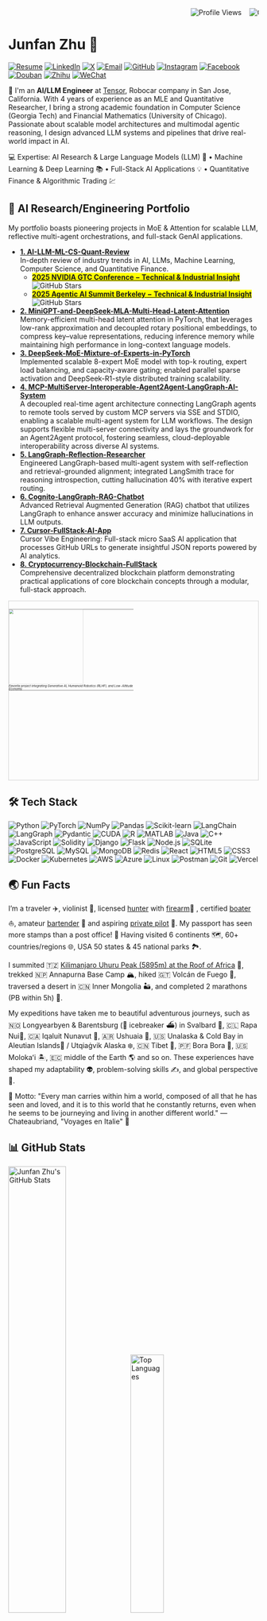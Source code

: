 
<div align="left">
  <marquee behavior="alternate" scrollamount="3">
    <img src="https://komarev.com/ghpvc/?username=junfanz1&color=blue" alt="Profile Views" />
    &nbsp;&nbsp;
    <img src="https://img.shields.io/github/followers/junfanz1?style=social" alt="GitHub Followers" />
    &nbsp;&nbsp;
    <img src="https://img.shields.io/github/stars/junfanz1?style=social" alt="GitHub Stars" />
  </marquee>
</div>

# Junfan Zhu 👋

[![Resume](https://img.shields.io/badge/Resume-FF5722?style=flat-square&logo=adobeacrobatreader&logoColor=white)](https://static.us.edusercontent.com/files/qmjEHGF6XWdfMM5yRoEM09vz)
[![LinkedIn](https://img.shields.io/badge/LinkedIn-0A66C2?style=flat-square&logo=linkedin&logoColor=white)](https://www.linkedin.com/in/junfan-zhu/)
[![X](https://img.shields.io/badge/X-000000?style=flat-square&logo=x&logoColor=white)](https://x.com/junfanzhu98)
[![Email](https://img.shields.io/badge/Email-D14836?style=flat-square&logo=gmail&logoColor=white)](mailto:junfanzhu98@gmail.com)
[![GitHub](https://img.shields.io/badge/GitHub-181717?style=flat-square&logo=github&logoColor=white)](https://github.com/junfanz1)
[![Instagram](https://img.shields.io/badge/Instagram-E4405F?style=flat-square&logo=instagram&logoColor=white)](https://www.instagram.com/junfan_zhu/)
[![Facebook](https://img.shields.io/badge/Facebook-1877F2?style=flat-square&logo=facebook&logoColor=white)](https://www.facebook.com/junfan.zhu.961/)
[![Douban](https://img.shields.io/badge/Douban-007722?style=flat-square&logo=douban&logoColor=white)](https://www.douban.com/people/junfanz/)
[![Zhihu](https://img.shields.io/badge/Zhihu-0084FF?style=flat-square&logo=zhihu&logoColor=white)](https://www.zhihu.com/people/zhu-jun-fan-33)
[![WeChat](https://img.shields.io/badge/WeChat-07C160?style=flat-square&logo=wechat&logoColor=white)](https://github.com/user-attachments/assets/46cedafa-ee24-40f0-af5b-bf4706019aa5)


🤗 I'm an **AI/LLM Engineer** at [Tensor](https://www.tensor.auto/), Robocar company in San Jose, California. With 4 years of experience as an MLE and Quantitative Researcher, I bring a strong academic foundation in Computer Science (Georgia Tech) and Financial Mathematics (University of Chicago). Passionate about scalable model architectures and multimodal agentic reasoning, I design advanced LLM systems and pipelines that drive real-world impact in AI.

💻 Expertise: AI Research & Large Language Models (LLM) 🤖  • Machine Learning & Deep Learning 📚  • Full-Stack AI Applications 💡  • Quantitative Finance & Algorithmic Trading 💹


## 🚀 AI Research/Engineering Portfolio

My portfolio boasts pioneering projects in MoE & Attention for scalable LLM, reflective multi-agent orchestrations, and full-stack GenAI applications. 

- **[1. AI-LLM-ML-CS-Quant-Review](https://github.com/junfanz1/AI-LLM-ML-CS-Quant-Review)**  
  In-depth review of industry trends in AI, LLMs, Machine Learning, Computer Science, and Quantitative Finance. 
  - <mark>[__2025 NVIDIA GTC Conference − Technical & Industrial Insight__](https://github.com/junfanz1/AI-LLM-ML-CS-Quant-Review/blob/main/NVIDIA%20GTC/GTC%202025.md)</mark> <img src="https://img.shields.io/github/stars/junfanz1%2FAI-LLM-ML-CS-Quant-Review" alt="GitHub Stars" />
  - <mark>[__2025 Agentic AI Summit Berkeley − Technical & Industrial Insight__](https://github.com/junfanz1/AI-LLM-ML-CS-Quant-Review/blob/main/Agentic%20AI%20Summit/Agentic%20AI%20Summit%20Berkeley%202025.md)</mark> <img src="https://img.shields.io/github/stars/junfanz1%2FAI-LLM-ML-CS-Quant-Overview" alt="GitHub Stars" />
- **[2. MiniGPT-and-DeepSeek-MLA-Multi-Head-Latent-Attention](https://github.com/junfanz1/DeepSeek-MLA)**  
  Memory-efficient multi-head latent attention in PyTorch, that leverages low-rank approximation and decoupled rotary positional embeddings, to compress key–value representations, reducing inference memory while maintaining high performance in long-context language models. 
- **[3. DeepSeek-MoE-Mixture-of-Experts-in-PyTorch](https://github.com/junfanz1/MoE-Mixture-of-Experts-in-PyTorch)**  
  Implemented scalable 8-expert MoE model with top-k routing, expert load balancing, and capacity-aware gating; enabled parallel sparse activation and DeepSeek-R1-style distributed training scalability.
- **[4. MCP-MultiServer-Interoperable-Agent2Agent-LangGraph-AI-System](https://github.com/junfanz1/MCP-Servers)**  
  A decoupled real-time agent architecture connecting LangGraph agents to remote tools served by custom MCP servers via SSE and STDIO, enabling a scalable multi-agent system for LLM workflows. The design supports flexible multi-server connectivity and lays the groundwork for an Agent2Agent protocol, fostering seamless, cloud-deployable interoperability across diverse AI systems.
- **[5. LangGraph-Reflection-Researcher](https://github.com/junfanz1/LangGraph-Reflection-Researcher)**  
  Engineered LangGraph-based multi-agent system with self-reflection and retrieval-grounded alignment; integrated LangSmith trace for reasoning introspection, cutting hallucination 40% with iterative expert routing.
- **[6. Cognito-LangGraph-RAG-Chatbot](https://github.com/junfanz1/Cognito-LangGraph-RAG-Chatbot)**  
  Advanced Retrieval Augmented Generation (RAG) chatbot that utilizes LangGraph to enhance answer accuracy and minimize hallucinations in LLM outputs.
- **[7. Cursor-FullStack-AI-App](https://github.com/junfanz1/Cursor-FullStack-AI-App)**  
  Cursor Vibe Engineering: Full-stack micro SaaS AI application that processes GitHub URLs to generate insightful JSON reports powered by AI analytics. 
- **[8. Cryptocurrency-Blockchain-FullStack](https://github.com/junfanz1/Cryptocurrency-Blockchain-FullStack)**  
  Comprehensive decentralized blockchain platform demonstrating practical applications of core blockchain concepts through a modular, full-stack approach.
  
<div style="display: inline-block; border: 1px solid lightgray; padding: 0;">
  <table style="border-collapse: collapse; transform: scale(0.5); transform-origin: 0 0;">
    <tr>
      <td style="padding: 0;">
        <img src="https://github.com/user-attachments/assets/17a05ffb-200b-437e-9b66-cd003abc6c8e" 
             style="display: block; width: 300px; height: auto;">
      </td>
    </tr>
    <tr>
      <td style="padding: 2px 0 0 0;">
        <em style="display: block; font-size: 12px; line-height: 1; margin: 0;">Favorite project integrating Generative AI, Humanoid Robotics (RLHF), and Low-Altitude Economy.</em>
      </td>
    </tr>
  </table>
</div>

## 🛠️ Tech Stack

![Python](https://img.shields.io/badge/Python-3776AB?style=for-the-badge&logo=python&logoColor=white)
![PyTorch](https://img.shields.io/badge/PyTorch-EE4C2C?style=for-the-badge&logo=pytorch&logoColor=white)
![NumPy](https://img.shields.io/badge/NumPy-013243?style=for-the-badge&logo=numpy&logoColor=white)
![Pandas](https://img.shields.io/badge/Pandas-150458?style=for-the-badge&logo=pandas&logoColor=white)
![Scikit-learn](https://img.shields.io/badge/Scikit--learn-F7931E?style=for-the-badge&logo=scikitlearn&logoColor=white)
![LangChain](https://img.shields.io/badge/LangChain-FF9900?style=for-the-badge&logo=langchain&logoColor=white)
![LangGraph](https://img.shields.io/badge/LangGraph-4A90E2?style=for-the-badge&logo=langchain&logoColor=white)
![Pydantic](https://img.shields.io/badge/Pydantic-0053FF?style=for-the-badge&logo=pydantic&logoColor=white)
![CUDA](https://img.shields.io/badge/CUDA-76B900?style=for-the-badge&logo=nvidia&logoColor=white)
![R](https://img.shields.io/badge/R-276DC3?style=for-the-badge&logo=r&logoColor=white)
![MATLAB](https://img.shields.io/badge/MATLAB-0076A8?style=for-the-badge&logo=mathworks&logoColor=white)
![Java](https://img.shields.io/badge/Java-ED8B00?style=for-the-badge&logo=openjdk&logoColor=white)
![C++](https://img.shields.io/badge/C++-00599C?style=for-the-badge&logo=c%2B%2B&logoColor=white)
![JavaScript](https://img.shields.io/badge/JavaScript-F7DF1E?style=for-the-badge&logo=javascript&logoColor=black)
![Solidity](https://img.shields.io/badge/Solidity-363636?style=for-the-badge&logo=solidity&logoColor=white)
![Django](https://img.shields.io/badge/Django-092E20?style=for-the-badge&logo=django&logoColor=white)
![Flask](https://img.shields.io/badge/Flask-000000?style=for-the-badge&logo=flask&logoColor=white)
![Node.js](https://img.shields.io/badge/Node.js-339933?style=for-the-badge&logo=nodedotjs&logoColor=white)
![SQLite](https://img.shields.io/badge/SQLite-003B57?style=for-the-badge&logo=sqlite&logoColor=white)
![PostgreSQL](https://img.shields.io/badge/PostgreSQL-316192?style=for-the-badge&logo=postgresql&logoColor=white)
![MySQL](https://img.shields.io/badge/MySQL-4479A1?style=for-the-badge&logo=mysql&logoColor=white)
![MongoDB](https://img.shields.io/badge/MongoDB-47A248?style=for-the-badge&logo=mongodb&logoColor=white)
![Redis](https://img.shields.io/badge/Redis-DC382D?style=for-the-badge&logo=redis&logoColor=white)
![React](https://img.shields.io/badge/React-20232A?style=for-the-badge&logo=react&logoColor=61DAFB)
![HTML5](https://img.shields.io/badge/HTML5-E34F26?style=for-the-badge&logo=html5&logoColor=white)
![CSS3](https://img.shields.io/badge/CSS3-1572B6?style=for-the-badge&logo=css3&logoColor=white)
![Docker](https://img.shields.io/badge/Docker-2496ED?style=for-the-badge&logo=docker&logoColor=white)
![Kubernetes](https://img.shields.io/badge/Kubernetes-326CE5?style=for-the-badge&logo=kubernetes&logoColor=white)
![AWS](https://img.shields.io/badge/AWS-232F3E?style=for-the-badge&logo=amazon-aws&logoColor=white)
![Azure](https://img.shields.io/badge/Azure-0078D4?style=for-the-badge&logo=microsoft-azure&logoColor=white)
![Linux](https://img.shields.io/badge/Linux-FCC624?style=for-the-badge&logo=linux&logoColor=black)
![Postman](https://img.shields.io/badge/Postman-FF6C37?style=for-the-badge&logo=postman&logoColor=white)
![Git](https://img.shields.io/badge/Git-F05032?style=for-the-badge&logo=git&logoColor=white)
![Vercel](https://img.shields.io/badge/Vercel-000000?style=for-the-badge&logo=vercel&logoColor=white)

## 🌏 Fun Facts

I’m a traveler ✈️, violinist 🎻, licensed [hunter](https://www.linkedin.com/in/junfan-zhu/details/certifications/1976607383/multiple-media-viewer/?profileId=ACoAABxP-p0BpUNGDf347aKh_1uJAPzG4er0As8&treasuryMediaId=1755410381790) with [firearm](https://www.linkedin.com/in/junfan-zhu/details/certifications/1755410615994/single-media-viewer/?profileId=ACoAABxP-p0BpUNGDf347aKh_1uJAPzG4er0As8)🔫 , certified [boater](https://www.linkedin.com/in/junfan-zhu/details/certifications/814938124/multiple-media-viewer/?profileId=ACoAABxP-p0BpUNGDf347aKh_1uJAPzG4er0As8&treasuryMediaId=1755309471918) ⛵, amateur [bartender](https://www.linkedin.com/in/junfan-zhu/details/certifications/1706288434402/single-media-viewer/?profileId=ACoAABxP-p0BpUNGDf347aKh_1uJAPzG4er0As8) 🍷 and aspiring [private pilot](https://www.linkedin.com/in/junfan-zhu/details/certifications/1741645996996/single-media-viewer/?profileId=ACoAABxP-p0BpUNGDf347aKh_1uJAPzG4er0As8) 🚁. My passport has seen more stamps than a post office! 🛂 Having visited 6 continents 🗺️, 60+ countries/regions 🌐, USA 50 states & 45 national parks 🏞️. 

I summited 🇹🇿 [Kilimanjaro Uhuru Peak (5895m) at the Roof of Africa](https://reservations.tanzaniaparks.go.tz:8090/VisitorsRerification.aspx?xID=2476363&xPermitCode=TNP/KI_MA/0044528) 🦒, trekked 🇳🇵 Annapurna Base Camp 🏔, hiked 🇬🇹 Volcán de Fuego 🌋, traversed a desert in 🇨🇳 Inner Mongolia 🏜, and completed 2 marathons (PB within 5h) 🏃. 

My expeditions have taken me to beautiful adventurous journeys, such as 🇳🇴 Longyearbyen & Barentsburg (🥶 icebreaker ⛴) in Svalbard 🌌, 🇨🇱 Rapa Nui🗿, 🇨🇦 Iqaluit Nunavut 🐋, 🇦🇷 Ushuaia 🐧, 🇺🇸 Unalaska & Cold Bay in Aleutian Islands🗻 / Utqiaġvik Alaska ❄️, 🇨🇳 Tibet 🌄, 🇵🇫 Bora Bora 🪸, 🇺🇸 Molokaʻi 🏝️, 🇪🇨 middle of the Earth 🌎 and so on. These experiences have shaped my adaptability 👽, problem-solving skills ✍️, and global perspective 🌊.

📖 Motto: "Every man carries within him a world, composed of all that he has seen and loved, and it is to this world that he constantly returns, even when he seems to be journeying and living in another different world." — Chateaubriand, "Voyages en Italie" 🌅


## 📊 GitHub Stats

<div align="left">
  <img width="48%" src="https://github-readme-stats.vercel.app/api?username=junfanz1&show_icons=true&theme=default" alt="Junfan Zhu's GitHub Stats" />
  <img width="36.5%" src="https://github-readme-stats.vercel.app/api/top-langs/?username=junfanz1&layout=compact&theme=default" alt="Top Languages" />
  <img width="48%" src="https://streak-stats.demolab.com?user=junfanz1&theme=default" alt="GitHub Streak" />
  <img width="32.5%" src="https://github-profile-summary-cards.vercel.app/api/cards/most-commit-language?username=junfanz1&theme=github" alt="Total Contributions" />
   <img width="64%" src="https://github-profile-summary-cards.vercel.app/api/cards/profile-details?username=junfanz1&theme=github" alt="https://github.com/junfanz1" />
</div>

[![Contribution Heatmap](https://ghchart.rshah.org/junfanz1?bg=ffffff)](https://github.com/junfanz1)  
